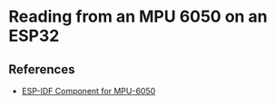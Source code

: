 # Reading from an MPU 6050 on an ESP32

## References

- [ESP-IDF Component for MPU-6050](https://components.espressif.com/components/espressif/mpu6050)
